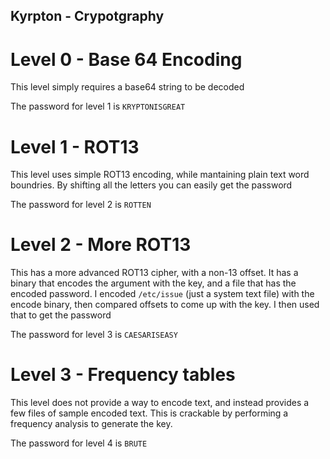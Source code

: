 ## Kyrpton - Crypotgraphy

# Level 0 - Base 64 Encoding

This level simply requires a base64 string to be decoded

The password for level 1 is `KRYPTONISGREAT`

# Level 1 - ROT13

This level uses simple ROT13 encoding, while mantaining plain text word boundries. By shifting all the letters you can easily get the password

The password for level 2 is `ROTTEN`

# Level 2 - More ROT13

This has a more advanced ROT13 cipher, with a non-13 offset. It has a binary that encodes the argument with the key, and a file that has the encoded password. I encoded `/etc/issue` (just a system text file) with the encode binary, then compared offsets to come up with the key. I then used that to get the password

The password for level 3 is `CAESARISEASY`

# Level 3 - Frequency tables

This level does not provide a way to encode text, and instead provides a few files of sample encoded text. This is crackable by performing a frequency analysis to generate the key.

The password for level 4 is `BRUTE`